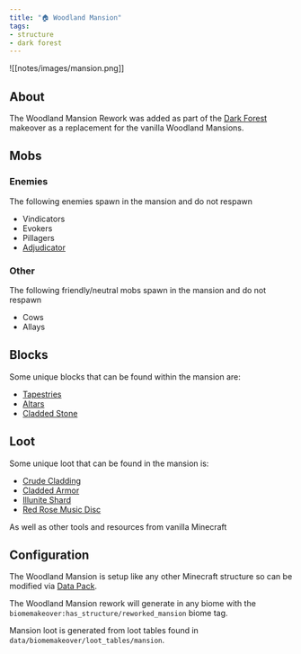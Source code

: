 ```yaml
---
title: "🏠 Woodland Mansion"
tags:
- structure
- dark forest
---
```


![[notes/images/mansion.png]]

## About

The Woodland Mansion Rework was added as part of the [Dark Forest](notes/makeover/dark_forest) makeover as a replacement for the vanilla Woodland Mansions.

## Mobs

### Enemies
The following enemies spawn in the mansion and do not respawn
- Vindicators
- Evokers
- Pillagers
- [Adjudicator](notes/mob/adjudicator)

### Other
The following friendly/neutral mobs spawn in the mansion and do not respawn
- Cows
- Allays

## Blocks
Some unique blocks that can be found within the mansion are:
- [Tapestries](notes/block/tapestries)
- [Altars](notes/block/altar)
- [Cladded Stone](notes/block/cladded_stone)

## Loot
Some unique loot that can be found in the mansion is:
- [Crude Cladding](notes/item/crude_cladding)
- [Cladded Armor](notes/item/cladded_armor)
- [Illunite Shard](notes/item/illunite_shard)
- [Red Rose Music Disc](notes/item/discs)

As well as other tools and resources from vanilla Minecraft

## Configuration

The Woodland Mansion is setup like any other Minecraft structure so can be modified via [Data Pack](notes/config/datapack). 

The Woodland Mansion rework will generate in any biome with the `biomemakeover:has_structure/reworked_mansion` biome tag.

Mansion loot is generated from loot tables found in `data/biomemakeover/loot_tables/mansion`.